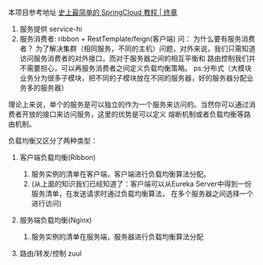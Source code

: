 本项目参考地址 [史上最简单的 SpringCloud 教程 | 终章](https://blog.csdn.net/forezp/article/details/70148833)

1. 服务提供 service-hi
2. 服务消费者: ribbon + RestTemplate/feign(客户端)
问： 为什么要有服务消费者？
为了解决集群（相同服务，不同的主机）问题，对外来说，我们只需知道访问服务消费者的对外接口，而对于服务器之间的相互平衡和
路由控制我们并不需要担心，可以再服务消费者之间定义负载均衡策略。
ps:分布式（大模块业务分为很多子模块，把不同的子模块放在不同的服务器，好的服务器分配业务多的服务器）

理论上来说，单个的服务是可以独立的作为一个服务来访问的。当然你可以通过消费者开放的接口来访问服务，这里的优势是可以定义
熔断机制或者负载均衡等路由机制。

负载均衡又区分了两种类型：
1. 客户端负载均衡(Ribbon)
    1. 服务实例的清单在客户端，客户端进行负载均衡算法分配。
    2. (从上面的知识我们已经知道了：客户端可以从Eureka Server中得到一份服务清单，在发送请求时通过负载均衡算法，
    在多个服务器之间选择一个进行访问)
2. 服务端负载均衡(Nginx)
    1. 服务实例的清单在服务端，服务器进行负载均衡算法分配

3. 路由/转发/控制 zuul
